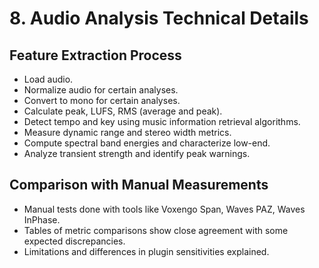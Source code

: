 # 8. Audio Analysis Technical Details

## Feature Extraction Process

- Load audio.
- Normalize audio for certain analyses.
- Convert to mono for certain analyses.  
- Calculate peak, LUFS, RMS (average and peak).  
- Detect tempo and key using music information retrieval algorithms.  
- Measure dynamic range and stereo width metrics.  
- Compute spectral band energies and characterize low-end.  
- Analyze transient strength and identify peak warnings.

## Comparison with Manual Measurements

- Manual tests done with tools like Voxengo Span, Waves PAZ, Waves InPhase.  
- Tables of metric comparisons show close agreement with some expected discrepancies.  
- Limitations and differences in plugin sensitivities explained.
